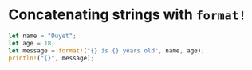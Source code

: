 # Concatenating strings with `format!`

```rust
let name = "Duyet";
let age = 18;
let message = format!("{} is {} years old", name, age);
println!("{}", message);
```